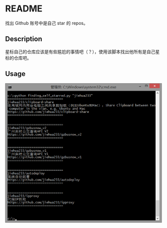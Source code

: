 # README
找出 Github 账号中是自己 star 的 repos。

## Description
星标自己的仓库应该是有些尴尬的事情吧（？），使用该脚本找出他所有是自己星标的仓库吧。

## Usage
![](art/1.png "")